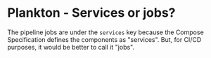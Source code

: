 # Plankton - Services or jobs?

The pipeline jobs are under the `services` key
because the Compose Specification defines the components as "services".
But, for CI/CD purposes, it would be better to call it "jobs".
